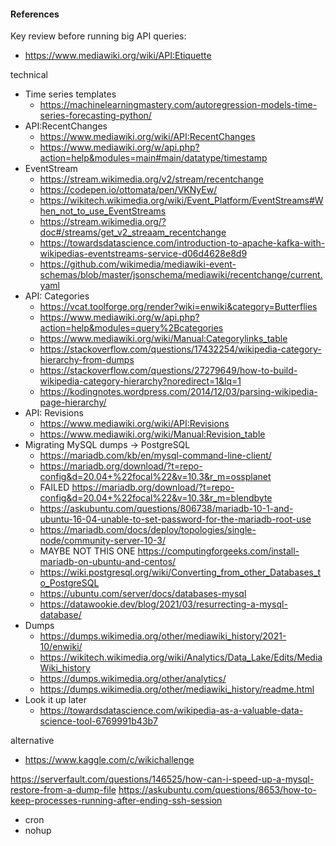 #### References

Key review before running big API queries:
- https://www.mediawiki.org/wiki/API:Etiquette

technical
- Time series templates
    - https://machinelearningmastery.com/autoregression-models-time-series-forecasting-python/
- API:RecentChanges
    - https://www.mediawiki.org/wiki/API:RecentChanges
    - https://www.mediawiki.org/w/api.php?action=help&modules=main#main/datatype/timestamp
- EventStream
    - https://stream.wikimedia.org/v2/stream/recentchange
    - https://codepen.io/ottomata/pen/VKNyEw/
    - https://wikitech.wikimedia.org/wiki/Event_Platform/EventStreams#When_not_to_use_EventStreams
    - https://stream.wikimedia.org/?doc#/streams/get_v2_streaam_recentchange
    - https://towardsdatascience.com/introduction-to-apache-kafka-with-wikipedias-eventstreams-service-d06d4628e8d9
    - https://github.com/wikimedia/mediawiki-event-schemas/blob/master/jsonschema/mediawiki/recentchange/current.yaml
- API: Categories
    - https://vcat.toolforge.org/render?wiki=enwiki&category=Butterflies
    - https://www.mediawiki.org/w/api.php?action=help&modules=query%2Bcategories
    - https://www.mediawiki.org/wiki/Manual:Categorylinks_table
    - https://stackoverflow.com/questions/17432254/wikipedia-category-hierarchy-from-dumps
    - https://stackoverflow.com/questions/27279649/how-to-build-wikipedia-category-hierarchy?noredirect=1&lq=1
    - https://kodingnotes.wordpress.com/2014/12/03/parsing-wikipedia-page-hierarchy/
- API: Revisions
    - https://www.mediawiki.org/wiki/API:Revisions
    - https://www.mediawiki.org/wiki/Manual:Revision_table
- Migrating MySQL dumps -> PostgreSQL
    - https://mariadb.com/kb/en/mysql-command-line-client/
    - https://mariadb.org/download/?t=repo-config&d=20.04+%22focal%22&v=10.3&r_m=ossplanet
    - FAILED https://mariadb.org/download/?t=repo-config&d=20.04+%22focal%22&v=10.3&r_m=blendbyte
    - https://askubuntu.com/questions/806738/mariadb-10-1-and-ubuntu-16-04-unable-to-set-password-for-the-mariadb-root-use
    - https://mariadb.com/docs/deploy/topologies/single-node/community-server-10-3/
    - MAYBE NOT THIS ONE https://computingforgeeks.com/install-mariadb-on-ubuntu-and-centos/
    - https://wiki.postgresql.org/wiki/Converting_from_other_Databases_to_PostgreSQL
    - https://ubuntu.com/server/docs/databases-mysql
    - https://datawookie.dev/blog/2021/03/resurrecting-a-mysql-database/
- Dumps
    - https://dumps.wikimedia.org/other/mediawiki_history/2021-10/enwiki/
    - https://wikitech.wikimedia.org/wiki/Analytics/Data_Lake/Edits/MediaWiki_history
    - https://dumps.wikimedia.org/other/analytics/
    - https://dumps.wikimedia.org/other/mediawiki_history/readme.html
- Look it up later
    - https://towardsdatascience.com/wikipedia-as-a-valuable-data-science-tool-6769991b43b7


alternative
- https://www.kaggle.com/c/wikichallenge

https://serverfault.com/questions/146525/how-can-i-speed-up-a-mysql-restore-from-a-dump-file 
https://askubuntu.com/questions/8653/how-to-keep-processes-running-after-ending-ssh-session

- cron
- nohup